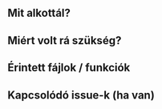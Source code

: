 ## Mit alkottál?

## Miért volt rá szükség?

## Érintett fájlok / funkciók

## Kapcsolódó issue-k (ha van)
